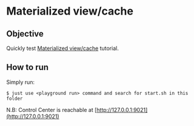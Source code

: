 # Materialized view/cache



## Objective

Quickly test [Materialized view/cache](https://docs.ksqldb.io/en/latest/tutorials/materialized/) tutorial.


## How to run

Simply run:

```
$ just use <playground run> command and search for start.sh in this folder
```

N.B: Control Center is reachable at [http://127.0.0.1:9021](http://127.0.0.1:9021)
